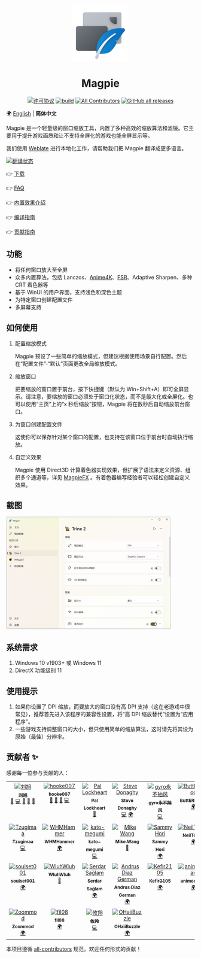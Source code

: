 <br>
<p align="center">
  <img src="./src/Magpie/Icons/SVG/Magpie Icon Full Disabled.svg" width="150px" height="150px" alt="Logo">
</p>
<h1 align="center">Magpie</h1>

<div align="center">

[![许可协议](https://img.shields.io/github/license/Blinue/Magpie)](./LICENSE)
[![build](https://github.com/Blinue/Magpie/actions/workflows/build.yml/badge.svg)](https://github.com/Blinue/Magpie/actions/workflows/build.yml)
[![All Contributors](https://img.shields.io/github/all-contributors/Blinue/Magpie)](#%E8%B4%A1%E7%8C%AE%E8%80%85-)
[![GitHub all releases](https://img.shields.io/github/downloads/Blinue/Magpie/total)](https://github.com/Blinue/Magpie/releases)

</div>

🌍 [English](./README.md) | **简体中文**

Magpie 是一个轻量级的窗口缩放工具，内置了多种高效的缩放算法和滤镜。它主要用于提升游戏画质和让不支持全屏化的游戏也能全屏显示等。

我们使用 [Weblate](https://weblate.org) 进行本地化工作，请帮助我们把 Magpie 翻译成更多语言。

[![翻译状态](https://hosted.weblate.org/widgets/magpie/-/287x66-white.png)](https://hosted.weblate.org/engage/magpie/)

:point_right: [下载](https://github.com/Blinue/Magpie/releases)

:point_right: [FAQ](https://github.com/Blinue/Magpie/wiki/FAQ)

:point_right: [内置效果介绍](https://github.com/Blinue/Magpie/wiki/内置效果介绍)

:point_right: [编译指南](https://github.com/Blinue/Magpie/wiki/编译指南)

:point_right: [贡献指南](./CONTRIBUTING.md)

## 功能

* 将任何窗口放大至全屏
* 众多内置算法，包括 Lanczos、[Anime4K](https://github.com/bloc97/Anime4K)、[FSR](https://github.com/GPUOpen-Effects/FidelityFX-FSR)、Adaptive Sharpen、多种 CRT 着色器等
* 基于 WinUI 的用户界面，支持浅色和深色主题
* 为特定窗口创建配置文件
* 多屏幕支持

## 如何使用

1. 配置缩放模式

    Magpie 预设了一些简单的缩放模式，但建议根据使用场景自行配置。然后在“配置文件”-“默认”页面更改全局缩放模式。

2. 缩放窗口

    把要缩放的窗口置于前台，按下快捷键（默认为 Win+Shift+A）即可全屏显示。请注意，要缩放的窗口必须处于窗口化状态，而不是最大化或全屏化。也可以使用“主页”上的“x 秒后缩放”按钮，Magpie 将在数秒后自动缩放前台窗口。

3. 为窗口创建配置文件

    这使你可以保存针对某个窗口的配置，也支持在该窗口位于前台时自动执行缩放。
    
4. 自定义效果

    Magpie 使用 Direct3D 计算着色器实现效果，但扩展了语法来定义资源、组织多个通道等，详见 [MagpieFX](https://github.com/Blinue/Magpie/wiki/MagpieFX) 。有着色器编写经验者可以轻松创建自定义效果。

## 截图

<img src="img/主窗口.png" alt= "主窗口" height="300">

## 系统需求

1. Windows 10 v1903+ 或 Windows 11
2. DirectX 功能级别 11

## 使用提示

1. 如果你设置了 DPI 缩放，而要放大的窗口没有高 DPI 支持（这在老游戏中很常见），推荐首先进入该程序的兼容性设置，将“高 DPI 缩放替代”设置为“应用程序”。
2. 一些游戏支持调整窗口的大小，但只使用简单的缩放算法，这时请先将其设为原始（最佳）分辨率。

## 贡献者 ✨

感谢每一位参与贡献的人：

<!-- ALL-CONTRIBUTORS-LIST:START - Do not remove or modify this section -->
<!-- prettier-ignore-start -->
<!-- markdownlint-disable -->
<table>
  <tbody>
    <tr>
      <td align="center" valign="top" width="14.28%"><a href="https://github.com/Blinue"><img src="https://avatars.githubusercontent.com/u/34770031?v=4?s=100" width="100px;" alt="刘旭"/><br /><sub><b>刘旭</b></sub></a><br /><a href="#maintenance-Blinue" title="Maintenance">🚧</a> <a href="https://github.com/Blinue/Magpie/commits?author=Blinue" title="Code">💻</a> <a href="https://github.com/Blinue/Magpie/pulls?q=is%3Apr+reviewed-by%3ABlinue" title="Reviewed Pull Requests">👀</a> <a href="https://github.com/Blinue/Magpie/commits?author=Blinue" title="Documentation">📖</a> <a href="#question-Blinue" title="Answering Questions">💬</a></td>
      <td align="center" valign="top" width="14.28%"><a href="https://github.com/hooke007"><img src="https://avatars.githubusercontent.com/u/41094733?v=4?s=100" width="100px;" alt="hooke007"/><br /><sub><b>hooke007</b></sub></a><br /><a href="https://github.com/Blinue/Magpie/commits?author=hooke007" title="Documentation">📖</a> <a href="#question-hooke007" title="Answering Questions">💬</a> <a href="#userTesting-hooke007" title="User Testing">📓</a> <a href="https://github.com/Blinue/Magpie/commits?author=hooke007" title="Code">💻</a></td>
      <td align="center" valign="top" width="14.28%"><a href="http://palxex.ys168.com"><img src="https://avatars.githubusercontent.com/u/58222?v=4?s=100" width="100px;" alt="Pal Lockheart"/><br /><sub><b>Pal Lockheart</b></sub></a><br /><a href="#userTesting-palxex" title="User Testing">📓</a></td>
      <td align="center" valign="top" width="14.28%"><a href="https://www.stevedonaghy.com/"><img src="https://avatars.githubusercontent.com/u/1029699?v=4?s=100" width="100px;" alt="Steve Donaghy"/><br /><sub><b>Steve Donaghy</b></sub></a><br /><a href="https://github.com/Blinue/Magpie/commits?author=neoKushan" title="Code">💻</a> <a href="#translation-neoKushan" title="Translation">🌍</a></td>
      <td align="center" valign="top" width="14.28%"><a href="http://gyrojeff.top"><img src="https://avatars.githubusercontent.com/u/30655701?v=4?s=100" width="100px;" alt="gyro永不抽风"/><br /><sub><b>gyro永不抽风</b></sub></a><br /><a href="https://github.com/Blinue/Magpie/commits?author=JeffersonQin" title="Code">💻</a></td>
      <td align="center" valign="top" width="14.28%"><a href="https://github.com/ButtERRbrod"><img src="https://avatars.githubusercontent.com/u/89013889?v=4?s=100" width="100px;" alt="ButtERRbrod"/><br /><sub><b>ButtERRbrod</b></sub></a><br /><a href="#translation-ButtERRbrod" title="Translation">🌍</a></td>
      <td align="center" valign="top" width="14.28%"><a href="https://github.com/0x4E69676874466F78"><img src="https://avatars.githubusercontent.com/u/4449851?v=4?s=100" width="100px;" alt="NightFox"/><br /><sub><b>NightFox</b></sub></a><br /><a href="#translation-0x4E69676874466F78" title="Translation">🌍</a></td>
    </tr>
    <tr>
      <td align="center" valign="top" width="14.28%"><a href="https://github.com/Tzugimaa"><img src="https://avatars.githubusercontent.com/u/4981077?v=4?s=100" width="100px;" alt="Tzugimaa"/><br /><sub><b>Tzugimaa</b></sub></a><br /><a href="https://github.com/Blinue/Magpie/commits?author=Tzugimaa" title="Code">💻</a></td>
      <td align="center" valign="top" width="14.28%"><a href="https://github.com/WHMHammer"><img src="https://avatars.githubusercontent.com/u/35433952?v=4?s=100" width="100px;" alt="WHMHammer"/><br /><sub><b>WHMHammer</b></sub></a><br /><a href="#translation-WHMHammer" title="Translation">🌍</a></td>
      <td align="center" valign="top" width="14.28%"><a href="https://github.com/kato-megumi"><img src="https://avatars.githubusercontent.com/u/29451351?v=4?s=100" width="100px;" alt="kato-megumi"/><br /><sub><b>kato-megumi</b></sub></a><br /><a href="https://github.com/Blinue/Magpie/commits?author=kato-megumi" title="Code">💻</a></td>
      <td align="center" valign="top" width="14.28%"><a href="https://github.com/MikeWang000000"><img src="https://avatars.githubusercontent.com/u/11748152?v=4?s=100" width="100px;" alt="Mike Wang"/><br /><sub><b>Mike Wang</b></sub></a><br /><a href="#userTesting-MikeWang000000" title="User Testing">📓</a></td>
      <td align="center" valign="top" width="14.28%"><a href="http://sammyhori.com"><img src="https://avatars.githubusercontent.com/u/116026761?v=4?s=100" width="100px;" alt="Sammy Hori"/><br /><sub><b>Sammy Hori</b></sub></a><br /><a href="#translation-sammyhori" title="Translation">🌍</a></td>
      <td align="center" valign="top" width="14.28%"><a href="https://github.com/NeilTohno"><img src="https://avatars.githubusercontent.com/u/28284594?v=4?s=100" width="100px;" alt="NeilTohno"/><br /><sub><b>NeilTohno</b></sub></a><br /><a href="#translation-NeilTohno" title="Translation">🌍</a></td>
      <td align="center" valign="top" width="14.28%"><a href="https://github.com/a0193143"><img src="https://avatars.githubusercontent.com/u/32773311?v=4?s=100" width="100px;" alt="a0193143"/><br /><sub><b>a0193143</b></sub></a><br /><a href="#translation-a0193143" title="Translation">🌍</a></td>
    </tr>
    <tr>
      <td align="center" valign="top" width="14.28%"><a href="https://github.com/soulset001"><img src="https://avatars.githubusercontent.com/u/121711747?v=4?s=100" width="100px;" alt="soulset001"/><br /><sub><b>soulset001</b></sub></a><br /><a href="#translation-soulset001" title="Translation">🌍</a></td>
      <td align="center" valign="top" width="14.28%"><a href="https://github.com/WluhWluh"><img src="https://avatars.githubusercontent.com/u/52004526?v=4?s=100" width="100px;" alt="WluhWluh"/><br /><sub><b>WluhWluh</b></sub></a><br /><a href="#design-WluhWluh" title="Design">🎨</a></td>
      <td align="center" valign="top" width="14.28%"><a href="https://github.com/SerdarSaglam"><img src="https://avatars.githubusercontent.com/u/42881121?v=4?s=100" width="100px;" alt="Serdar Sağlam"/><br /><sub><b>Serdar Sağlam</b></sub></a><br /><a href="#translation-SerdarSaglam" title="Translation">🌍</a></td>
      <td align="center" valign="top" width="14.28%"><a href="https://github.com/AndrusGerman"><img src="https://avatars.githubusercontent.com/u/30560543?v=4?s=100" width="100px;" alt="Andrus Diaz German"/><br /><sub><b>Andrus Diaz German</b></sub></a><br /><a href="#translation-AndrusGerman" title="Translation">🌍</a></td>
      <td align="center" valign="top" width="14.28%"><a href="https://github.com/Kefir2105"><img src="https://avatars.githubusercontent.com/u/103105829?v=4?s=100" width="100px;" alt="Kefir2105"/><br /><sub><b>Kefir2105</b></sub></a><br /><a href="#translation-Kefir2105" title="Translation">🌍</a></td>
      <td align="center" valign="top" width="14.28%"><a href="https://github.com/animeojisan"><img src="https://avatars.githubusercontent.com/u/132756551?v=4?s=100" width="100px;" alt="animeojisan"/><br /><sub><b>animeojisan</b></sub></a><br /><a href="#translation-animeojisan" title="Translation">🌍</a></td>
      <td align="center" valign="top" width="14.28%"><a href="https://github.com/MuscularPuky"><img src="https://avatars.githubusercontent.com/u/93962018?v=4?s=100" width="100px;" alt="MuscularPuky"/><br /><sub><b>MuscularPuky</b></sub></a><br /><a href="#translation-MuscularPuky" title="Translation">🌍</a></td>
    </tr>
    <tr>
      <td align="center" valign="top" width="14.28%"><a href="https://github.com/Zoommod"><img src="https://avatars.githubusercontent.com/u/71239440?v=4?s=100" width="100px;" alt="Zoommod"/><br /><sub><b>Zoommod</b></sub></a><br /><a href="#translation-Zoommod" title="Translation">🌍</a></td>
      <td align="center" valign="top" width="14.28%"><a href="https://github.com/fil08"><img src="https://avatars.githubusercontent.com/u/125665523?v=4?s=100" width="100px;" alt="fil08"/><br /><sub><b>fil08</b></sub></a><br /><a href="#translation-fil08" title="Translation">🌍</a></td>
      <td align="center" valign="top" width="14.28%"><a href="https://github.com/IsaiasYang"><img src="https://avatars.githubusercontent.com/u/20205571?v=4?s=100" width="100px;" alt="攸羚"/><br /><sub><b>攸羚</b></sub></a><br /><a href="https://github.com/Blinue/Magpie/commits?author=IsaiasYang" title="Code">💻</a></td>
      <td align="center" valign="top" width="14.28%"><a href="http://ohaiibuzzle.dev"><img src="https://avatars.githubusercontent.com/u/23693150?v=4?s=100" width="100px;" alt="OHaiiBuzzle"/><br /><sub><b>OHaiiBuzzle</b></sub></a><br /><a href="#translation-ohaiibuzzle" title="Translation">🌍</a></td>
    </tr>
  </tbody>
</table>

<!-- markdownlint-restore -->
<!-- prettier-ignore-end -->

<!-- ALL-CONTRIBUTORS-LIST:END -->

本项目遵循 [all-contributors](https://allcontributors.org/) 规范。欢迎任何形式的贡献！
